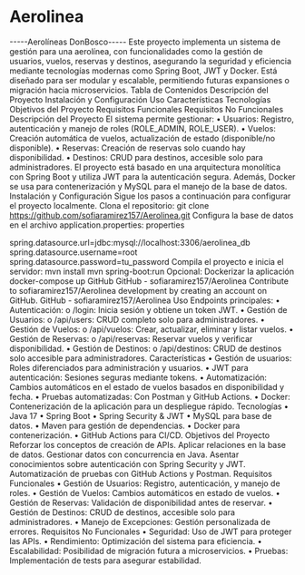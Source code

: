 # Aerolinea

-----Aerolíneas DonBosco-----
Este proyecto implementa un sistema de gestión para una aerolínea, con funcionalidades como la gestión de usuarios, vuelos, reservas y destinos, asegurando la seguridad y eficiencia mediante tecnologías modernas como Spring Boot, JWT y Docker. Está diseñado para ser modular y escalable, permitiendo futuras expansiones o migración hacia microservicios.
Tabla de Contenidos
Descripción del Proyecto
Instalación y Configuración
Uso
Características
Tecnologías
Objetivos del Proyecto
Requisitos Funcionales
Requisitos No Funcionales
Descripción del Proyecto
El sistema permite gestionar:
•    Usuarios: Registro, autenticación y manejo de roles (ROLE_ADMIN, ROLE_USER).
•    Vuelos: Creación automática de vuelos, actualización de estado (disponible/no disponible).
•    Reservas: Creación de reservas solo cuando hay disponibilidad.
•    Destinos: CRUD para destinos, accesible solo para administradores.
El proyecto está basado en una arquitectura monolítica con Spring Boot y utiliza JWT para la autenticación segura. Además, Docker se usa para contenerización y MySQL para el manejo de la base de datos.
Instalación y Configuración
Sigue los pasos a continuación para configurar el proyecto localmente.
Clona el repositorio:
git clone https://github.com/sofiaramirez157/Aerolinea.git
Configura la base de datos en el archivo application.properties:
properties

spring.datasource.url=jdbc:mysql://localhost:3306/aerolinea_db
spring.datasource.username=root
spring.datasource.password=tu_password
Compila el proyecto e inicia el servidor:
mvn install
mvn spring-boot:run
Opcional: Dockerizar la aplicación
docker-compose up
GitHub
GitHub - sofiaramirez157/Aerolinea
Contribute to sofiaramirez157/Aerolinea development by creating an account on GitHub.
GitHub - sofiaramirez157/Aerolinea
Uso
Endpoints principales:
•    Autenticación:
o    /login: Inicia sesión y obtiene un token JWT.
•    Gestión de Usuarios:
o    /api/users: CRUD completo solo para administradores.
•    Gestión de Vuelos:
o    /api/vuelos: Crear, actualizar, eliminar y listar vuelos.
•    Gestión de Reservas:
o    /api/reservas: Reservar vuelos y verificar disponibilidad.
•    Gestión de Destinos:
o    /api/destinos: CRUD de destinos solo accesible para administradores.
Características
•    Gestión de usuarios: Roles diferenciados para administración y usuarios.
•    JWT para autenticación: Sesiones seguras mediante tokens.
•    Automatización: Cambios automáticos en el estado de vuelos basados en disponibilidad y fecha.
•    Pruebas automatizadas: Con Postman y GitHub Actions.
•    Docker: Contenerización de la aplicación para un despliegue rápido.
Tecnologías
•    Java 17
•    Spring Boot
•    Spring Security & JWT
•    MySQL para base de datos.
•    Maven para gestión de dependencias.
•    Docker para contenerización.
•    GitHub Actions para CI/CD.
Objetivos del Proyecto
Reforzar los conceptos de creación de APIs.
Aplicar relaciones en la base de datos.
Gestionar datos con concurrencia en Java.
Asentar conocimientos sobre autenticación con Spring Security y JWT.
Automatización de pruebas con GitHub Actions y Postman.
Requisitos Funcionales
•    Gestión de Usuarios: Registro, autenticación, y manejo de roles.
•    Gestión de Vuelos: Cambios automáticos en estado de vuelos.
•    Gestión de Reservas: Validación de disponibilidad antes de reservar.
•    Gestión de Destinos: CRUD de destinos, accesible solo para administradores.
•    Manejo de Excepciones: Gestión personalizada de errores.
Requisitos No Funcionales
•    Seguridad: Uso de JWT para proteger las APIs.
•    Rendimiento: Optimización del sistema para eficiencia.
•    Escalabilidad: Posibilidad de migración futura a microservicios.
•    Pruebas: Implementación de tests para asegurar estabilidad.
